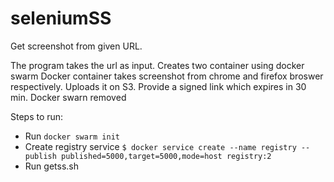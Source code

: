 # seleniumSS
Get screenshot from given URL.

The program takes the url as input.
Creates two container using docker swarm
Docker container takes screenshot from chrome and firefox broswer respectively.
Uploads it on S3. 
Provide a signed link which expires in 30 min. 
Docker swarn removed

Steps to run:
- Run `docker swarm init`
- Create registry service `$ docker service create --name registry --publish published=5000,target=5000,mode=host registry:2`
- Run getss.sh
